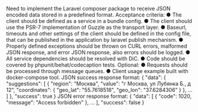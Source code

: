 Need to implement the Laravel composer package to receive JSON encoded data stored in
a predefined format.
Acceptance criteria:
● The client should be defined as a service in a bundle config.
● The client should use the PSR-7 implementation of Guzzle as the transport layer.
● Baseurl, timeouts and other settings of the client should be defined in the config file,
that can be published in the application by laravel publish mechanism.
● Properly defined exceptions should be thrown on CURL errors, malformed JSON
response, and error JSON response, also errors should be logged.
● All service dependencies should be resolved with DiC.
● Code should be covered by phpunit/behat/codecaption tests.
Optional:
● Requests should be processed through message queues.
● Client usage example built with docker-compose tool.
JSON success response format:
{
 "data": {
 "suggestions": [
 {
 "region": "Москва",
 "value": "г Москва, ул Лубянка Б., д 12",
 "coordinates": {
 "geo_lat": "55.7618518",
 "geo_lon": "37.6284306"
 }
 },
 ...
 ]
 },
 "success": true
}
JSON error response format:
{
 "data": [
 {
 "code": 1020,
 "message": "Access forbidden"
 },
 ...
 ],
 "success": false
}
